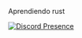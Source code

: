 Aprendiendo rust


[![Discord Presence](https://lanyard.cnrad.dev/api/447351141202657290)](https://discord.com/users/447351141202657290)
